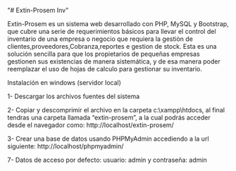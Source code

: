 "# Extin-Prosem Inv"

Extin-Prosem es un sistema web desarrollado con PHP, MySQL y Bootstrap, que cubre una serie de requerimientos básicos para llevar el control del inventario de una empresa o negocio que requiera la gestiòn de clientes,proveedores,Cobranza,reportes e gestion de stock. Esta es una solución sencilla para que los propietarios de pequeñas empresas gestionen sus existencias de manera sistemática, y de esa manera poder reemplazar el uso de hojas de calculo para gestionar su inventario.

Instalación en windows (servidor local)

1- Descargar los archivos fuentes del sistema

2- Copiar y descomprimir el archivo en la carpeta c:\xampp\htdocs, al final tendras una carpeta llamada “extin-prosem”, a la cual podrás acceder desde el navegador como: http://localhost/extin-prosem/

3- Crear una base de datos usando PHPMyAdmin accediendo a la url siguiente: http://localhost/phpmyadmin/

7- Datos de acceso por defecto: usuario: admin y contraseña: admin
